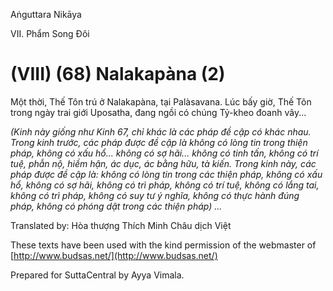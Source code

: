  

Aṅguttara Nikāya

VII. Phẩm Song Ðôi

# (VIII) (68) Nalakapàna (2)

Một thời, Thế Tôn trú ở Nalakapàna, tại Palàsavana. Lúc bấy giờ, Thế Tôn trong ngày trai giới Uposatha, đang ngồi có chúng Tỷ-kheo đoanh vây...

_(Kinh này giống như Kinh 67, chỉ khác là các pháp đề cập có khác nhau. Trong kinh trước, các pháp được đề cập là không có lòng tin trong thiện pháp, không có xấu hổ... không có sợ hãi... không có tinh tấn, không có trí tuệ, phẫn nộ, hiềm hận, ác dục, ác bằng hữu, tà kiến. Trong kinh này, các pháp được đề cập là: không có lòng tin trong các thiện pháp, không có xấu hổ, không có sợ hãi, không có trì pháp, không có trí tuệ, không có lắng tai, không có trì pháp, không có suy tư ý nghĩa, không có thực hành đúng pháp, không có phóng dật trong các thiện pháp) ..._

Translated by: Hòa thượng Thích Minh Châu dịch Việt

These texts have been used with the kind permission of the webmaster of [http://www.budsas.net/](http://www.budsas.net/)

Prepared for SuttaCentral by Ayya Vimala.